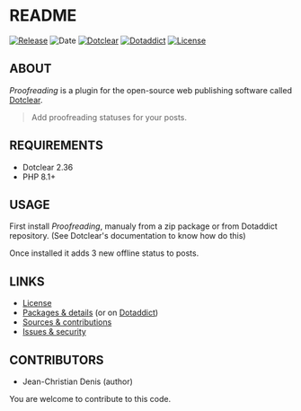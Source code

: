# README

[![Release](https://img.shields.io/github/v/release/jcdenis/Proofreading?color=lightblue)](https://github.com/JcDenis/Proofreading/releases)
![Date](https://img.shields.io/github/release-date/jcdenis/Proofreading?color=red)
[![Dotclear](https://img.shields.io/badge/dotclear-v2.36-137bbb.svg)](https://fr.dotclear.org/download)
[![Dotaddict](https://img.shields.io/badge/dotaddict-official-9ac123.svg)](https://plugins.dotaddict.org/dc2/details/Proofreading)
[![License](https://img.shields.io/github/license/jcdenis/Proofreading?color=white)](https://github.com/JcDenis/Proofreading/blob/master/LICENSE)

## ABOUT

_Proofreading_ is a plugin for the open-source web publishing software called [Dotclear](https://www.dotclear.org).

> Add proofreading statuses for your posts.

## REQUIREMENTS

* Dotclear 2.36
* PHP 8.1+

## USAGE

First install _Proofreading_, manualy from a zip package or from 
Dotaddict repository. (See Dotclear's documentation to know how do this)

Once installed it adds 3 new offline status to posts.

## LINKS

* [License](https://github.com/JcDenis/Proofreading/blob/master/LICENSE)
* [Packages & details](https://github.com/JcDenis/Proofreading/releases) (or on [Dotaddict](https://plugins.dotaddict.org/dc2/details/Proofreading))
* [Sources & contributions](https://github.com/JcDenis/Proofreading)
* [Issues & security](https://github.com/JcDenis/Proofreading/issues)

## CONTRIBUTORS

* Jean-Christian Denis (author)

You are welcome to contribute to this code.
